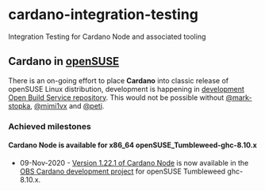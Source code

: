 # cardano-integration-testing
Integration Testing for Cardano Node and associated tooling

## Cardano in [openSUSE](https://www.opensuse.org/)
There is an on-going effort to place **Cardano** into classic release of openSUSE Linux distribution, development is happening in [development Open Build Service repository](https://build.opensuse.org/project/show/devel:languages:haskell:cardano). This would not be possible without [@mark-stopka](), [@mimi1vx](https://github.com/mimi1vx) and [@peti](https://github.com/peti).

### Achieved milestones

#### Cardano Node is available for x86_64 openSUSE_Tumbleweed-ghc-8.10.x
- 09-Nov-2020 - [Version 1.22.1 of Cardano Node](https://github.com/input-output-hk/cardano-node/releases/tag/1.22.1) is now available in the [OBS Cardano development project](https://build.opensuse.org/package/show/devel:languages:haskell:cardano/cardano-node) for openSUSE Tumbleweed ghc-8.10.x.
